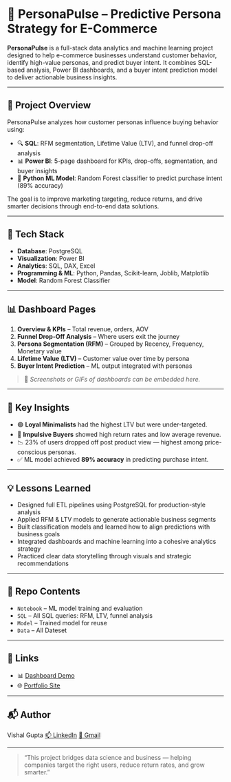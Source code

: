 # 🧠 PersonaPulse – Predictive Persona Strategy for E-Commerce

**PersonaPulse** is a full-stack data analytics and machine learning project designed to help e-commerce businesses understand customer behavior, identify high-value personas, and predict buyer intent. It combines SQL-based analysis, Power BI dashboards, and a buyer intent prediction model to deliver actionable business insights.

---

## 🚀 Project Overview

PersonaPulse analyzes how customer personas influence buying behavior using:

- 🔍 **SQL**: RFM segmentation, Lifetime Value (LTV), and funnel drop-off analysis  
- 📊 **Power BI**: 5-page dashboard for KPIs, drop-offs, segmentation, and buyer insights  
- 🤖 **Python ML Model**: Random Forest classifier to predict purchase intent (89% accuracy)  

The goal is to improve marketing targeting, reduce returns, and drive smarter decisions through end-to-end data solutions.

---

## 📂 Tech Stack

- **Database**: PostgreSQL  
- **Visualization**: Power BI  
- **Analytics**: SQL, DAX, Excel  
- **Programming & ML**: Python, Pandas, Scikit-learn, Joblib, Matplotlib  
- **Model**: Random Forest Classifier  

---

## 📊 Dashboard Pages

1. **Overview & KPIs** – Total revenue, orders, AOV  
2. **Funnel Drop-Off Analysis** – Where users exit the journey  
3. **Persona Segmentation (RFM)** – Grouped by Recency, Frequency, Monetary value  
4. **Lifetime Value (LTV)** – Customer value over time by persona  
5. **Buyer Intent Prediction** – ML output integrated with personas

> 🎥 *Screenshots or GIFs of dashboards can be embedded here.*

---

## 🔎 Key Insights

- 🟢 **Loyal Minimalists** had the highest LTV but were under-targeted.  
- 🔴 **Impulsive Buyers** showed high return rates and low average revenue.  
- 📉 23% of users dropped off post product view — highest among price-conscious personas.  
- ✅ ML model achieved **89% accuracy** in predicting purchase intent.

---

## 💡 Lessons Learned

- Designed full ETL pipelines using PostgreSQL for production-style analysis  
- Applied RFM & LTV models to generate actionable business segments  
- Built classification models and learned how to align predictions with business goals  
- Integrated dashboards and machine learning into a cohesive analytics strategy  
- Practiced clear data storytelling through visuals and strategic recommendations

---

## 📁 Repo Contents

- `Notebook` – ML model training and evaluation  
- `SQL` – All SQL queries: RFM, LTV, funnel analysis  
- `Model` – Trained model for reuse  
- `Data` – All Dateset  

---

## 🔗 Links

- 📊 [Dashboard Demo](https://app.powerbi.com/view?r=eyJrIjoiNDE3MmJhY2YtYjY0OS00YjQyLTkwMTUtNmI2OGU5NWYyZGMwIiwidCI6ImI0MWQ5MTc5LWUzN2EtNDY0Zi04Yjg2LThhMmUwYjUxODUyOSJ9)  
- 🌐 [Portfolio Site](https://insightsbyme.framer.ai/)  

---

## 📬 Author

Vishal Gupta
[📫 LinkedIn](https://www.linkedin.com/in/itsvishal08/)
[📧 Gmail](mailto:itzmevishal08@gmail.com)

---

> “This project bridges data science and business — helping companies target the right users, reduce return rates, and grow smarter.”
